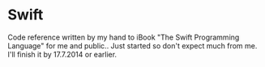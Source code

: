 Swift
=====

Code reference written by my hand to iBook "The Swift Programming Language" for me and public..
Just started so don't expect much from me. I'll finish it by 17.7.2014 or earlier.
